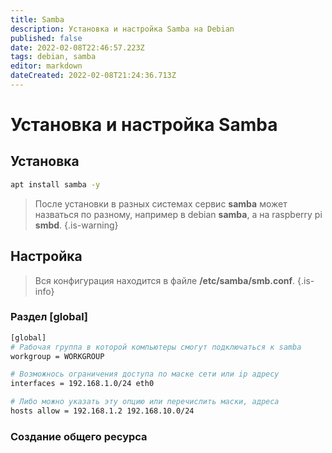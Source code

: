 ```yaml
---
title: Samba
description: Установка и настройка Samba на Debian
published: false
date: 2022-02-08T22:46:57.223Z
tags: debian, samba
editor: markdown
dateCreated: 2022-02-08T21:24:36.713Z
---
```


# Установка и настройка Samba
## Установка
```bash
apt install samba -y
```
> После установки в разных системах сервис **samba** может назваться по разному, например в debian **samba**, а на raspberry pi **smbd**.
{.is-warning}
## Настройка
> Вся конфигурация находится в файле **/etc/samba/smb.conf**.
{.is-info}
### Раздел [global]
```bash
[global]
# Рабочая группа в которой компьютеры смогут подключаться к samba
workgroup = WORKGROUP

# Возможнось ограничения доступа по маске сети или ip адресу
interfaces = 192.168.1.0/24 eth0

# Либо можно указать эту опцию или перечислить маски, адреса
hosts allow = 192.168.1.2 192.168.10.0/24
```
### Создание общего ресурса
